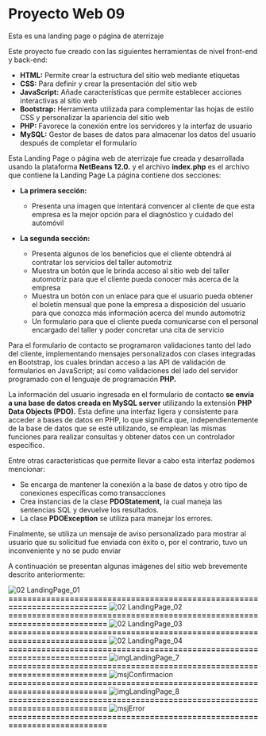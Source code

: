 # Proyecto Web 09
Esta es una landing page o página de aterrizaje

Este proyecto fue creado con las siguientes herramientas de nivel front-end y back-end:

- **HTML:**	Permite crear la estructura del sitio web mediante etiquetas
- **CSS:**	Para definir y crear la presentación del sitio web
- **JavaScript:**	Añade características que permite establecer acciones interactivas al sitio web
- **Bootstrap:**	Herramienta utilizada para complementar las hojas de estilo CSS y personalizar la apariencia del sitio web
- **PHP:**	Favorece la conexión entre los servidores y la interfaz de usuario
- **MySQL:**	Gestor de bases de datos para almacenar los datos del usuario después de completar el formulario



Esta Landing Page o página web de aterrizaje fue creada y desarrollada usando la plataforma **NetBeans 12.0.** y el archivo **index.php** es el archivo que contiene la Landing Page
La página contiene dos secciones:
- **La primera sección:**
  - Presenta una imagen que intentará convencer al cliente de que esta empresa es la mejor opción para el diagnóstico y cuidado del automóvil

- **La segunda sección:**
  -	Presenta algunos de los beneficios que el cliente obtendrá al contratar los servicios del taller automotriz
  -	Muestra un botón que le brinda acceso al sitio web del taller automotriz para que el cliente pueda conocer más acerca de la empresa
  -	Muestra un botón con un enlace para que el usuario pueda obtener el boletín mensual que pone la empresa a disposición del usuario para que conozca más información acerca del mundo automotriz
  - Un formulario para que el cliente pueda comunicarse con el personal encargado del taller y poder concretar una cita de servicio

Para el formulario de contacto se programaron validaciones tanto del lado del cliente, implementando mensajes personalizados con clases integradas en Bootstrap, los cuales brindan acceso a las API de validación de formularios en JavaScript; así como validaciones del lado del servidor programado con el lenguaje de programación **PHP.**

La información del usuario ingresada en el formulario de contacto **se envía a una base de datos creada en MySQL server** utilizando la extensión **PHP Data Objects (PDO).** Esta define una interfaz ligera y consistente para acceder a bases de datos en PHP, lo que significa que, independientemente de la base de datos que se esté utilizando, se emplean las mismas funciones para realizar consultas y obtener datos con un controlador específico.

Entre otras características que permite llevar a cabo esta interfaz podemos mencionar:
-	Se encarga de mantener la conexión a la base de datos y otro tipo de conexiones específicas como transacciones
-	Crea instancias de la clase **PDOStatement,** la cual maneja las sentencias SQL y devuelve los resultados. 
-	La clase **PDOException** se utiliza para manejar los errores.

Finalmente, se utiliza un mensaje de aviso personalizado para mostrar al usuario que su solicitud fue enviada con éxito o, por el contrario, tuvo un inconveniente y no se pudo enviar

A continuación se presentan algunas imágenes del sitio web brevemente descrito anteriormente:

![02  LandingPage_01](https://github.com/misproyectosweb/proyecto-web-09/assets/98922137/e2df60e1-9f4b-4f11-b1dd-68af16c873ed)
**==========================================================================**
![02  LandingPage_02](https://github.com/misproyectosweb/proyecto-web-09/assets/98922137/15f26add-da18-4d6e-9f90-8707366ecdd0)
**==========================================================================**
![02  LandingPage_03](https://github.com/misproyectosweb/proyecto-web-09/assets/98922137/ee6d3d70-a59c-4fd0-9624-abbc78a76dc4)
**==========================================================================**
![02  LandingPage_04](https://github.com/misproyectosweb/proyecto-web-09/assets/98922137/dc22c4c2-f39a-40c2-b44a-070919687b00)
**==========================================================================**
![imgLandingPage_7](https://github.com/misproyectosweb/proyecto-web-09/assets/98922137/22251442-b57a-4daa-97fd-facd1727dbee)
**==========================================================================**
![msjConfirmacion](https://github.com/misproyectosweb/proyecto-web-09/assets/98922137/91b5a837-bf76-4579-9947-cc6ebeb1bca9)
**==========================================================================**
![imgLandingPage_8](https://github.com/misproyectosweb/proyecto-web-09/assets/98922137/27511691-2505-4627-8129-fe805dadc927)
**==========================================================================**
![msjError](https://github.com/misproyectosweb/proyecto-web-09/assets/98922137/4fda239b-ecb7-460f-8db8-5b816b65bddc)
**==========================================================================**
